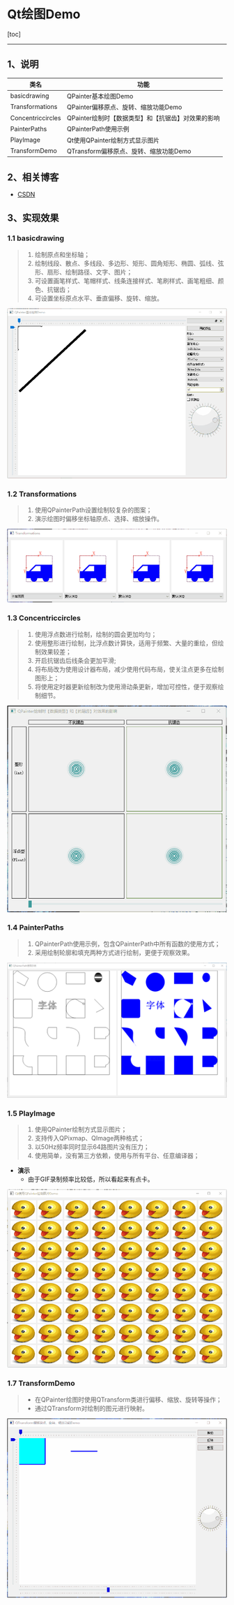 # Qt绘图Demo

[toc]

---

## 1、说明

| 类名              | 功能                                               |
| ----------------- | -------------------------------------------------- |
| basicdrawing      | QPainter基本绘图Demo                               |
| Transformations   | QPainter偏移原点、旋转、缩放功能Demo               |
| Concentriccircles | QPainter绘制时【数据类型】和【抗锯齿】对效果的影响 |
| PainterPaths      | QPainterPath使用示例                               |
| PlayImage         | Qt使用QPainter绘制方式显示图片                     |
| TransformDemo     | QTransform偏移原点、旋转、缩放功能Demo             |




## 2、相关博客

* [CSDN](https://blog.csdn.net/qq_43627907/category_11970609.html)

## 3、实现效果

### 1.1 basicdrawing

> 1. 绘制原点和坐标轴；
> 2. 绘制线段、散点、多线段、多边形、矩形、圆角矩形、椭圆、弧线、弦形、扇形、绘制路径、文字、图片；
> 3. 可设置画笔样式、笔帽样式、线条连接样式、笔刷样式、画笔粗细、颜色、抗锯齿；
> 4. 可设置坐标原点水平、垂直偏移、旋转、缩放。

![basicdrawing](PaintingDemo.assets/basicdrawing.gif)



### 1.2 Transformations

> 1. 使用QPainterPath设置绘制较复杂的图案；
> 2. 演示绘图时偏移坐标轴原点、选择、缩放操作。

![Transformations](PaintingDemo.assets/Transformations.gif)



### 1.3 Concentriccircles

> 1. 使用浮点数进行绘制，绘制的圆会更加均匀；
> 2. 使用整形进行绘制，比浮点数计算快，适用于频繁、大量的重绘，但绘制效果较差；
> 3. 开启抗锯齿后线条会更加平滑;
> 4. 将布局改为使用设计器布局，减少使用代码布局，使关注点更多在绘制图形上；
> 5. 将使用定时器更新绘制改为使用滑动条更新，增加可控性，便于观察绘制细节。

![Concentriccircles-tuya](PaintingDemo.assets/Concentriccircles-tuya.gif)



### 1.4 PainterPaths

> 1. QPainterPath使用示例，包含QPainterPath中所有函数的使用方式；
> 2. 采用绘制轮廓和填充两种方式进行绘制，更便于观察效果。

![image-20220801122927716](PaintingDemo.assets/image-20220801122927716.png)

### 1.5 PlayImage

> 1. 使用QPainter绘制方式显示图片；
> 2. 支持传入QPixmap、QImage两种格式；
> 3. 以50Hz频率同时显示64路图片没有压力；
> 4. 使用简单，没有第三方依赖，使用与所有平台、任意编译器；

* **演示**
  * 由于GIF录制频率比较低，所以看起来有点卡。

![playImage](PaintingDemo.assets/playImage.gif)



### 1.7 TransformDemo

> * 在QPainter绘图时使用QTransform类进行偏移、缩放、旋转等操作；
> * 通过QTransform对绘制的图元进行映射。

![TransformDemo-tuya](PaintingDemo.assets/TransformDemo-tuya.gif)